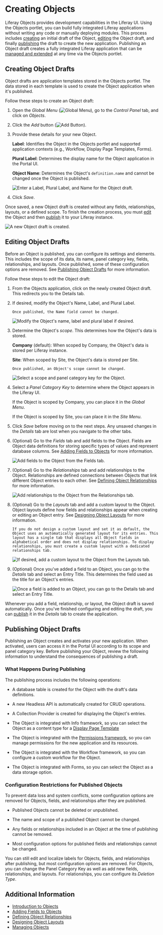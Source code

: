 # Creating Objects

Liferay Objects provides development capabilities in the Liferay UI. Using the Objects portlet, you can build fully integrated Liferay applications without writing any code or manually deploying modules. This process includes [creating](#creating-object-drafts) an initial draft of the Object, [editing](#editing-object-drafts) the Object draft, and finally [publishing](#publishing-object-drafts) the draft to create the new application. Publishing an Object draft creates a fully integrated Liferay application that can be [managed and extended](./managing-objects.md) at any time via the Objects portlet.

## Creating Object Drafts

Object drafts are application templates stored in the Objects portlet. The data stored in each template is used to create the Object application when it's published.

Follow these steps to create an Object draft:

1. Open the *Global Menu* (![Global Menu](../../../../images/icon-applications-menu.png)), go to the *Control Panel* tab, and click on *Objects*.

1. Click the *Add* button (![Add Button](../../../../images/icon-add.png)).

1. Provide these details for your new Object.

   **Label**: Identifies the Object in the Objects portlet and supported application contexts (e.g., Workflow, Display Page Templates, Forms).

   **Plural Label**: Determines the display name for the Object application in the Portal UI.

   **Object Name**: Determines the Object's `definition.name` and cannot be changed once the Object is published.

   ![Enter a Label, Plural Label, and Name for the Object draft.](./creating-objects/images/01.png)

1. Click *Save*.

Once saved, a new Object draft is created without any fields, relationships, layouts, or a defined scope. To finish the creation process, you must [edit](#editing-object-drafts) the Object and then [publish](#publishing-object-drafts) it to your Liferay instance.

![A new Object draft is created.](./creating-objects/images/02.png)

## Editing Object Drafts

Before an Object is published, you can configure its settings and elements. This includes the scope of its data, its name, panel category key, fields, relationships, and layouts. Once published, some of these configuration options are removed. See [Publishing Object Drafts](#publishing-object-drafts) for more information.

Follow these steps to edit the Object draft:

1. From the Objects application, click on the newly created Object draft. This redirects you to the Details tab.

1. If desired, modify the Object's Name, Label, and Plural Label.

   ```{important}
   Once published, the Name field cannot be changed.
   ```

   ![Modify the Object's name, label and plural label if desired.](./creating-objects/images/03.png)

1. Determine the Object's *scope*. This determines how the Object's data is stored.

   **Company** (default): When scoped by Company, the Object's data is stored per Liferay instance.

   **Site**: When scoped by Site, the Object's data is stored per Site.

   ```{important}
   Once published, an Object's scope cannot be changed.
   ```

   ![Select a scope and panel category key for the Object.](./creating-objects/images/04.png)

1. Select a *Panel Category Key* to determine where the Object appears in the Liferay UI.

   If the Object is scoped by Company, you can place it in the *Global Menu*.

   If the Object is scoped by Site, you can place it in the *Site Menu*.

1. Click *Save* before moving on to the next steps. Any unsaved changes in the *Details* tab are lost when you navigate to the other tabs.

1. (Optional) Go to the *Fields* tab and add fields to the Object. Fields are Object data definitions for storing specific types of values and represent database columns. See [Adding Fields to Objects](./adding-fields-to-objects.md) for more information.

   ![Add fields to the Object from the Fields tab.](./creating-objects/images/05.png)

1. (Optional) Go to the *Relationships* tab and add relationships to the Object. Relationships are defined connections between Objects that link different Object entries to each other. See [Defining Object Relationships](./defining-object-relationships.md) for more information.

   ![Add relationships to the Object from the Relationships tab.](./creating-objects/images/06.png)

1. (Optional) Go to the *Layouts* tab and add a custom layout to the Object. Object layouts define how fields and relationships appear when creating or editing an Object entry. See [Designing Object Layouts](./designing-object-layouts.md) for more information.

   ```{note}
   If you do not design a custom layout and set it as default, the Object uses an automatically generated layout for its entries. This layout has a single tab that displays all Object fields in alphabetical order and does not display relationships. To display relationships, you must create a custom layout with a dedicated relationships tab.
   ```

   ![If desired, add a custom layout to the Object from the Layouts tab.](./creating-objects/images/07.png)

1. (Optional) Once you've added a field to an Object, you can go to the *Details* tab and select an Entry Title. This determines the field used as the title for an Object's entries.

   ![Once a field is added to an Object, you can go to the Details tab and select an Entry Title.](./creating-objects/images/08.png)

Whenever you add a field, relationship, or layout, the Object draft is saved automatically. Once you've finished configuring and editing the draft, you can [publish](#publishing-object-drafts) it in the *Details* tab to create the application.

## Publishing Object Drafts

Publishing an Object creates and activates your new application. When activated, users can access it in the Portal UI according to its scope and panel category key. Before publishing your Object, review the following information to understand the consequences of publishing a draft.

### What Happens During Publishing

The publishing process includes the following operations:

* A database table is created for the Object with the draft's data definitions.

* A new Headless API is automatically created for CRUD operations.

* A Collection Provider is created for displaying the Object's entries.

* The Object is integrated with Info framework, so you can select the Object as a content type for a [Display Page Template](../../../../site-building/displaying-content/using-display-page-templates/about-display-page-templates-and-display-pages.md)

* The Object is integrated with the [Permissions framework](../understanding-object-integrations/permissions-framework-integration.md), so you can manage permissions for the new application and its resources.

* The Object is integrated with the Workflow framework, so you can configure a custom workflow for the Object.

* The Object is integrated with Forms, so you can select the Object as a data storage option.

### Configuration Restrictions for Published Objects

To prevent data loss and system conflicts, some configuration options are removed for Objects, fields, and relationships after they are published.

* Published Objects cannot be deleted or unpublished.

* The name and scope of a published Object cannot be changed.

* Any fields or relationships included in an Object at the time of publishing cannot be removed.

* Most configuration options for published fields and relationships cannot be changed.

You can still edit and localize labels for Objects, fields, and relationships after publishing, but most configuration options are removed. For Objects, you can change the Panel Category Key as well as add new fields, relationships, and layouts. For relationships, you can configure its *Deletion Type*.

## Additional Information

* [Introduction to Objects](../introduction-to-objects.md)
* [Adding Fields to Objects](./adding-fields-to-objects.md)
* [Defining Object Relationships](./defining-object-relationships.md)
* [Designing Object Layouts](./designing-object-layouts.md)
* [Managing Objects](./managing-objects.md)
